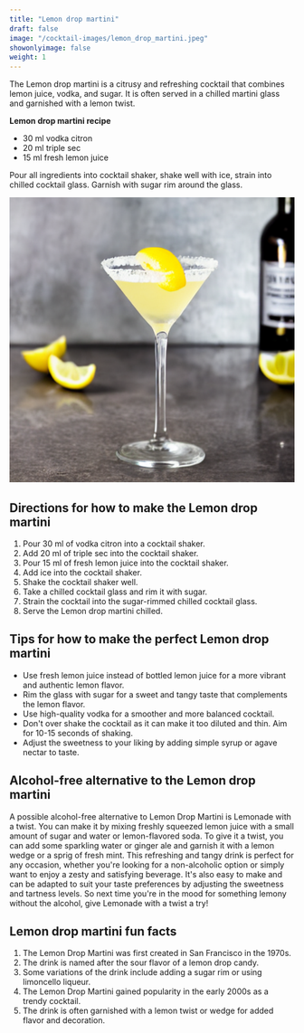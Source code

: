 ```yaml
---
title: "Lemon drop martini"
draft: false
image: "/cocktail-images/lemon_drop_martini.jpeg"
showonlyimage: false
weight: 1
---
```


The Lemon drop martini is a citrusy and refreshing cocktail that combines lemon juice, vodka, and sugar. It is often served in a chilled martini glass and garnished with a lemon twist.

<!--more-->

**Lemon drop martini recipe**

- 30 ml vodka citron
- 20 ml triple sec
- 15 ml fresh lemon juice


Pour all ingredients into cocktail shaker, shake well with ice, strain into chilled cocktail glass. Garnish with sugar rim around the glass.

![](/cocktail-images/lemon_drop_martini.jpeg)


## Directions for how to make the Lemon drop martini

1. Pour 30 ml of vodka citron into a cocktail shaker.
2. Add 20 ml of triple sec into the cocktail shaker.
3. Pour 15 ml of fresh lemon juice into the cocktail shaker.
4. Add ice into the cocktail shaker.
5. Shake the cocktail shaker well.
6. Take a chilled cocktail glass and rim it with sugar.
7. Strain the cocktail into the sugar-rimmed chilled cocktail glass.
8. Serve the Lemon drop martini chilled.

## Tips for how to make the perfect Lemon drop martini

- Use fresh lemon juice instead of bottled lemon juice for a more vibrant and authentic lemon flavor.
- Rim the glass with sugar for a sweet and tangy taste that complements the lemon flavor.
- Use high-quality vodka for a smoother and more balanced cocktail.
- Don't over shake the cocktail as it can make it too diluted and thin. Aim for 10-15 seconds of shaking.
- Adjust the sweetness to your liking by adding simple syrup or agave nectar to taste.

## Alcohol-free alternative to the Lemon drop martini

A possible alcohol-free alternative to Lemon Drop Martini is Lemonade with a twist. You can make it by mixing freshly squeezed lemon juice with a small amount of sugar and water or lemon-flavored soda. To give it a twist, you can add some sparkling water or ginger ale and garnish it with a lemon wedge or a sprig of fresh mint. This refreshing and tangy drink is perfect for any occasion, whether you're looking for a non-alcoholic option or simply want to enjoy a zesty and satisfying beverage. It's also easy to make and can be adapted to suit your taste preferences by adjusting the sweetness and tartness levels. So next time you're in the mood for something lemony without the alcohol, give Lemonade with a twist a try!

## Lemon drop martini fun facts

1. The Lemon Drop Martini was first created in San Francisco in the 1970s.
2. The drink is named after the sour flavor of a lemon drop candy.
3. Some variations of the drink include adding a sugar rim or using limoncello liqueur.
4. The Lemon Drop Martini gained popularity in the early 2000s as a trendy cocktail.
5. The drink is often garnished with a lemon twist or wedge for added flavor and decoration.
